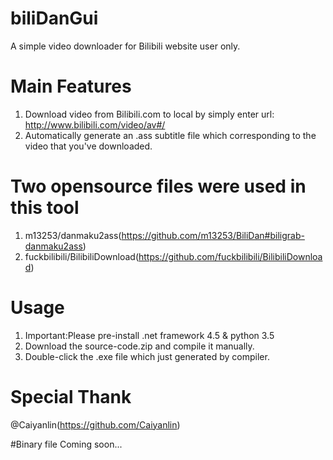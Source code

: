 # biliDanGui
A simple video downloader for Bilibili website user only.
# Main Features
1. Download video from Bilibili.com to local by simply enter url: http://www.bilibili.com/video/av#/
2. Automatically generate an .ass subtitle file which corresponding to the video that you've downloaded.

# Two opensource files were used in this tool
1. m13253/danmaku2ass(https://github.com/m13253/BiliDan#biligrab-danmaku2ass)
2. fuckbilibili/BilibiliDownload(https://github.com/fuckbilibili/BilibiliDownload)

# Usage
1. Important:Please pre-install .net framework 4.5 & python 3.5
2. Download the source-code.zip and compile it manually.
3. Double-click the .exe file which just generated by compiler.

# Special Thank
@Caiyanlin(https://github.com/Caiyanlin)

#Binary file
Coming soon...
